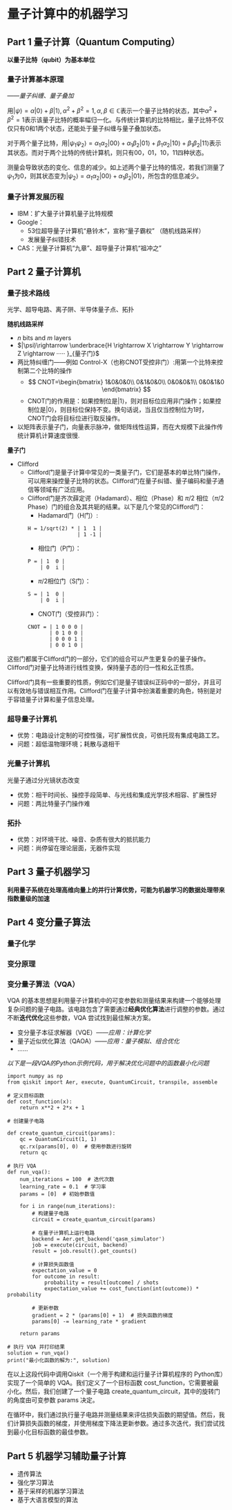 # 量子计算中的机器学习

## Part 1 量子计算（Quantum Computing）

**以量子比特（qubit）为基本单位**

### 量子计算基本原理

*——量子纠缠、量子叠加*

用$|\psi⟩=\alpha|0⟩+\beta|1⟩,\alpha^2+\beta^2=1,\alpha,\beta\in \mathbb{C}$表示一个量子比特的状态，其中$\alpha^2+\beta^2=1$表示该量子比特的概率幅归一化。与传统计算机的比特相比，量子比特不仅仅只有0和1两个状态，还能处于量子纠缠与量子叠加状态。

对于两个量子比特，用$|\psi_1\psi_2⟩=\alpha_1\alpha_2|00⟩+\alpha_1\beta_2|01⟩+\beta_1\alpha_2|10⟩+\beta_1\beta_2|11⟩$表示其状态。而对于两个比特的传统计算机，则只有00，01，10，11四种状态。

测量会导致状态的变化、信息的减少。如上述两个量子比特的情况，若我们测量了$\psi_1$为0，则其状态变为$|\psi_2⟩=\alpha_1\alpha_2|00⟩+\alpha_1\beta_2|01⟩$，所包含的信息减少。

### 量子计算发展历程

- IBM：扩大量子计算机量子比特规模
- Google：
  - 53位超导量子计算机“悬铃木”，宣称“量子霸权” （随机线路采样）
  - 发展量子纠错技术
- CAS：光量子计算机“九章”、超导量子计算机“祖冲之”

## Part 2 量子计算机

### 量子技术路线

光学、超导电路、离子阱、半导体量子点、拓扑

**随机线路采样**

- $n$ bits and $m$ layers
- $|\psi)\rightarrow \underbrace{H \rightarrow X \rightarrow Y \rightarrow Z \rightarrow ····· }_{量子门}$
- 两比特纠缠门——例如 Control-X（也称CNOT受控非门）:用第一个比特来控制第二个比特的操作
  - $$
    CNOT=\begin{bmatrix}
     1&0&0&0\\
     0&1&0&0\\
     0&0&0&1\\
     0&0&1&0
    \end{bmatrix}
    $$
  - CNOT门的作用是：如果控制位是|1⟩，则对目标位应用非门操作；如果控制位是|0⟩，则目标位保持不变。换句话说，当且仅当控制位为1时，CNOT门会将目标位进行取反操作。
- 以矩阵表示量子门，向量表示脉冲，做矩阵线性运算，而在大规模下此操作传统计算机计算速度很慢.

**量子门**

- Clifford
  - Clifford门是量子计算中常见的一类量子门，它们是基本的单比特门操作，可以用来操控量子比特的状态。Clifford门在量子纠错、量子编码和量子通信等领域有广泛应用。
  - Clifford门是齐次薛定谔（Hadamard）、相位（Phase）和 $\pi/2$ 相位（$\pi/2$ Phase）门的组合及其共轭的结果。以下是几个常见的Clifford门：
    - Hadamard门（H门）:
    ```
    H = 1/sqrt(2) * | 1  1 |
                    | 1 -1 |
    ```
    - 相位门（P门）：
    ```
    P = | 1  0 |
        | 0  i |
    ```
    - $\pi/2$相位门（S门）：
    ```
    S = | 1  0 |
        | 0  i |
    ```
    - CNOT门（受控非门）：
    ```
    CNOT = | 1 0 0 0 |
           | 0 1 0 0 |
           | 0 0 0 1 |
           | 0 0 1 0 |
    ```

这些门都属于Clifford门的一部分，它们的组合可以产生更复杂的量子操作。Clifford门对量子比特进行线性变换，保持量子态的归一性和幺正性质。

Clifford门具有一些重要的性质，例如它们是量子错误纠正码中的一部分，并且可以有效地与错误相互作用。Clifford门在量子计算中扮演着重要的角色，特别是对于容错量子计算和量子信息处理。

### 超导量子计算机

- 优势：电路设计定制的可控性强，可扩展性优良，可依托现有集成电路工艺。
- 问题：超低温物理环境；耗散与退相干

### 光量子计算机

光量子通过分光镜状态改变

- 优势：相干时间长、操控手段简单、与光线和集成光学技术相容、扩展性好
- 问题：两比特量子门操作难

### 拓扑

- 优势：对环境干扰、噪音、杂质有很大的抵抗能力
- 问题：尚停留在理论层面，无器件实现

## Part 3 量子机器学习

**利用量子系统在处理高维向量上的并行计算优势，可能为机器学习的数据处理带来指数量级的加速**

## Part 4 变分量子算法

### 量子化学

### 变分原理

### 变分量子算法（VQA）

VQA 的基本思想是利用量子计算机中的可变参数和测量结果来构建一个能够处理复杂问题的量子电路。该电路包含了需要通过**经典优化算法**进行调整的参数。通过不断**迭代优化**这些参数，VQA 尝试找到最佳解决方案。
- 变分量子本征求解器（VQE）*——应用：计算化学*
- 量子近似优化算法（QAOA）*——应用：量子模拟、组合优化*
- ......

*以下是一段VQA的Python示例代码，用于解决优化问题中的函数最小化问题*
```
import numpy as np
from qiskit import Aer, execute, QuantumCircuit, transpile, assemble

# 定义目标函数
def cost_function(x):
    return x**2 + 2*x + 1

# 创建量子电路

def create_quantum_circuit(params):
    qc = QuantumCircuit(1, 1)
    qc.rx(params[0], 0)  # 使用参数进行旋转
    return qc

# 执行 VQA
def run_vqa():
    num_iterations = 100  # 迭代次数
    learning_rate = 0.1  # 学习率
    params = [0]  # 初始参数值

    for i in range(num_iterations):
        # 构建量子电路
        circuit = create_quantum_circuit(params)

        # 在量子计算机上运行电路
        backend = Aer.get_backend('qasm_simulator')
        job = execute(circuit, backend)
        result = job.result().get_counts()

        # 计算损失函数值
        expectation_value = 0
        for outcome in result:
            probability = result[outcome] / shots
            expectation_value += cost_function(int(outcome)) * probability

        # 更新参数
        gradient = 2 * (params[0] + 1)  # 损失函数的梯度
        params[0] -= learning_rate * gradient

    return params

# 执行 VQA 并打印结果
solution = run_vqa()
print("最小化函数的解为:", solution)
```
在以上这段代码中调用Qiskit（一个用于构建和运行量子计算机程序的 Python库）实现了一个简单的 VQA。我们定义了一个目标函数 cost_function，它需要被最小化。然后，我们创建了一个量子电路 create_quantum_circuit，其中的旋转门的角度由可变参数 params 决定。

在循环中，我们通过执行量子电路并测量结果来评估损失函数的期望值。然后，我们计算损失函数的梯度，并使用梯度下降法更新参数。通过多次迭代，我们尝试找到最小化目标函数的最佳参数。

## Part 5 机器学习辅助量子计算
- 遗传算法
- 强化学习算法
- 基于采样的机器学习算法
- 基于大语言模型的算法
